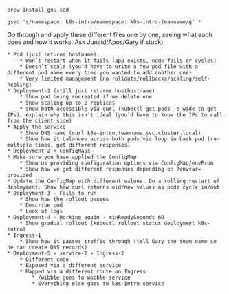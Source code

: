 ```
brew install gnu-sed
```

```
gsed 's/namespace: k8s-intro/namespace: k8s-intro-teamname/g' *
```

Go through and apply these different files one by one, seeing what each does and how it works. Ask Junaid/Apos/Gary if stuck)

    * Pod (just returns hostname)
        * Won’t restart when it fails (app exists, node fails or cycles)
        * Doesn’t scale (you’d have to write a new pod file with a different pod name every time you wanted to add another one)
        * Very limited management (no rollouts/rollbacks/scaling/self-healing)
    * Deployment-1 (still just returns hosthostname)
        * Show pod being recreated if we delete one
        * Show scaling up to 2 replicas
        * Show both accessible via curl (kubectl get pods -o wide to get IPs), explain why this isn’t ideal (you’d have to know the IPs to call from the client side)
    * Apply the service
        * Show DNS name (curl k8s-intro.teamname.svc.cluster.local)
        * Show how it balances across both pods via loop in bash pod (run multiple times, get different responses)
    * Deployment-2 + ConfigMaps
	* Make sure you have applied the ConfigMap
        * Show us providing configuration options via ConfigMap/envFrom
        * Show how we get different responses depending on ?envvar= provided
	* Update the ConfigMap with different values. Do a rolling restart of deployment. Show how curl returns old/new values as pods cycle in/out
    * Deployment-3 - Fails to run
        * Show how the rollout pauses
        * Describe pod
        * Look at logs
    * Deployment-4 - Working again - minReadySeconds 60
        * Show gradual rollout (kubectl rollout status deployment k8s-intro)
    * Ingress-1
        * Show how it passes traffic through (tell Gary the team name so he can create DNS records)
    * Deployment-5 + service-2 + Ingress-2
        * Different code
        * Exposed via a different service
        * Mapped via a different route on Ingress
            * /wibble goes to wobble service
            * Everything else goes to k8s-intro service

